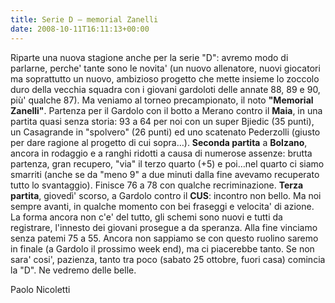 ```yaml
---
title: Serie D – memorial Zanelli
date: 2008-10-11T16:11:13+00:00
---
```

Riparte una nuova stagione anche per la serie "D": avremo modo di parlarne, perche' tante sono le novita' (un nuovo allenatore, nuovi giocatori ma soprattutto un nuovo, ambizioso progetto che mette insieme lo zoccolo duro della vecchia squadra con i giovani gardoloti delle annate 88, 89 e 90, più' qualche 87). Ma veniamo al torneo precampionato, il noto **"Memorial Zanelli"**. Partenza per il Gardolo con il botto a Merano contro il **Maia**, in una partita quasi senza storia: 93 a 64 per noi con un super Bjiedic (35 punti), un Casagrande in "spolvero" (26 punti) ed uno scatenato Pederzolli (giusto per dare ragione al progetto di cui sopra…). **Seconda partita** a **Bolzano**, ancora in rodaggio e a ranghi ridotti a causa di numerose assenze: brutta partenza, gran recupero, "via" il terzo quarto (+5) e poi…nel quarto ci siamo smarriti (anche se da "meno 9" a due minuti dalla fine avevamo recuperato tutto lo svantaggio). Finisce 76 a 78 con qualche recriminazione. **Terza partita**, giovedì' scorso, a Gardolo contro il **CUS**: incontro non bello. Ma noi sempre avanti, in qualche momento con bei fraseggi e velocita' di azione. La forma ancora non c'e' del tutto, gli schemi sono nuovi e tutti da registrare, l'innesto dei giovani prosegue a da speranza. Alla fine vinciamo senza patemi 75 a 55. Ancora non sappiamo se con questo ruolino saremo in finale (a Gardolo il prossimo week end), ma ci piacerebbe tanto. Se non sara' cosi', pazienza, tanto tra poco (sabato 25 ottobre, fuori casa) comincia la "D". Ne vedremo delle belle.

Paolo Nicoletti